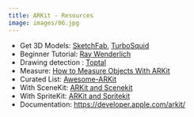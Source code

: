 ```yaml
---
title: ARKit - Resources
image: images/06.jpg
---
```


- Get 3D Models: [SketchFab](https://sketchfab.com/), [TurboSquid](https://www.turbosquid.com/)
- Beginner Tutorial: [Ray Wenderlich](https://www.raywenderlich.com/172543/augmented-reality-and-arkit-tutorial)
- Drawing detection : [Toptal](https://www.toptal.com/swift/ios-arkit-tutorial-drawing-in-air-with-fingers)
- Measure: [How to Measure Objects With ARKit](https://virtualrealitypop.com/ios-11-tutorial-how-to-measure-objects-with-arkit-743d2ec78afc)
- Curated List: [Awesome-ARKit](https://github.com/olucurious/Awesome-ARKit)
- With SceneKit: [ARKit and Scenekit](https://blog.pusher.com/building-an-ar-app-with-arkit-and-scenekit/)
- With SpriteKit: [ARKit and Spritekit](https://blog.pusher.com/building-ar-game-arkit-spritekit/)
- Documentation: https://developer.apple.com/arkit/
